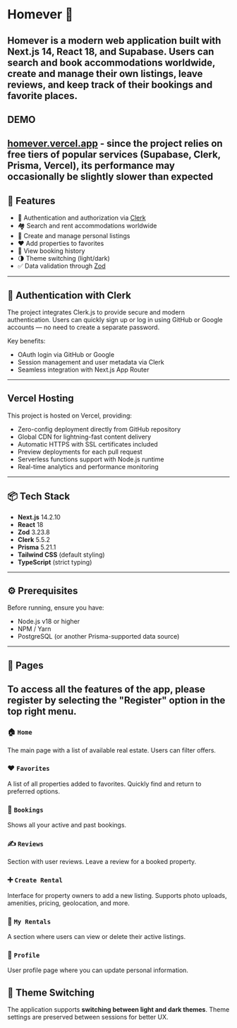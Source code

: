 # Homever 🏡
**Homever** is a modern web application built with **Next.js 14**, **React 18**, and **Supabase**. Users can search and book accommodations worldwide, create and manage their own listings, leave reviews, and keep track of their bookings and favorite places.
---
## DEMO
[homever.vercel.app](https://homever.vercel.app/) - since the project relies on free tiers of popular services (Supabase, Clerk, Prisma, Vercel), its performance may occasionally be slightly slower than expected
---
## 🚀 Features
- 🔐 Authentication and authorization via [Clerk](https://clerk.dev)
- 🏘️ Search and rent accommodations worldwide
- 📝 Create and manage personal listings
- ❤️ Add properties to favorites
- 📅 View booking history
- 🌗 Theme switching (light/dark)
- ✅ Data validation through [Zod](https://zod.dev)
---
## 🔐 Authentication with Clerk
The project integrates Clerk.js to provide secure and modern authentication. Users can quickly sign up or log in using GitHub or Google accounts — no need to create a separate password.

Key benefits:
- OAuth login via GitHub or Google
- Session management and user metadata via Clerk
- Seamless integration with Next.js App Router
---
## Vercel Hosting
This project is hosted on Vercel, providing:

- Zero-config deployment directly from GitHub repository
- Global CDN for lightning-fast content delivery
- Automatic HTTPS with SSL certificates included
- Preview deployments for each pull request
- Serverless functions support with Node.js runtime
- Real-time analytics and performance monitoring
---
## 📦 Tech Stack
- **Next.js** 14.2.10
- **React** 18
- **Zod** 3.23.8
- **Clerk** 5.5.2
- **Prisma** 5.21.1
- **Tailwind CSS** (default styling)
- **TypeScript** (strict typing)
---
## ⚙️ Prerequisites
Before running, ensure you have:
- Node.js v18 or higher
- NPM / Yarn
- PostgreSQL (or another Prisma-supported data source)
---
## 📄 Pages
To access all the features of the app, please register by selecting the "Register" option in the top right menu.
---
### 🏠 `Home`  
The main page with a list of available real estate. Users can filter offers.

### ❤️ `Favorites`  
A list of all properties added to favorites. Quickly find and return to preferred options.

### 📅 `Bookings`  
Shows all your active and past bookings.

### ✍️ `Reviews`  
Section with user reviews. Leave a review for a booked property.

### ➕ `Create Rental`  
Interface for property owners to add a new listing. Supports photo uploads, amenities, pricing, geolocation, and more.

### 🏡 `My Rentals`  
A section where users can view or delete their active listings.

### 👤 `Profile`  
User profile page where you can update personal information.

## 🎨 Theme Switching
The application supports **switching between light and dark themes**. Theme settings are preserved between sessions for better UX.